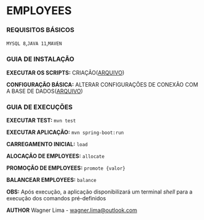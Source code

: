 # EMPLOYEES

### REQUISITOS BÁSICOS
`MYSQL 8`,`JAVA 11`,`MAVEN`

### GUIA DE INSTALAÇÃO
**EXECUTAR OS SCRIPTS:** CRIAÇÃO([ARQUIVO](scripts/script-2020-30-11.sql))

**CONFIGURAÇÃO BÁSICA:** ALTERAR CONFIGURAÇÕES DE CONEXÃO COM A BASE DE DADOS([ARQUIVO](src/main/resources/application.yml))

### GUIA DE EXECUÇÕES
**EXECUTAR TEST:** `mvn test` 

**EXECUTAR APLICAÇÃO:** `mvn spring-boot:run`

**CARREGAMENTO INICIAL:** `load`

**ALOCAÇÃO DE EMPLOYEES:** `allocate`

**PROMOÇÃO DE EMPLOYEES:** `promote {valor}`

**BALANCEAR EMPLOYEES:** `balance`

**OBS:** Após execução, a aplicação disponibilizará um terminal *shell* para a execução dos comandos pré-definidos

**AUTHOR** Wagner Lima - wagner.lima@outlook.com
